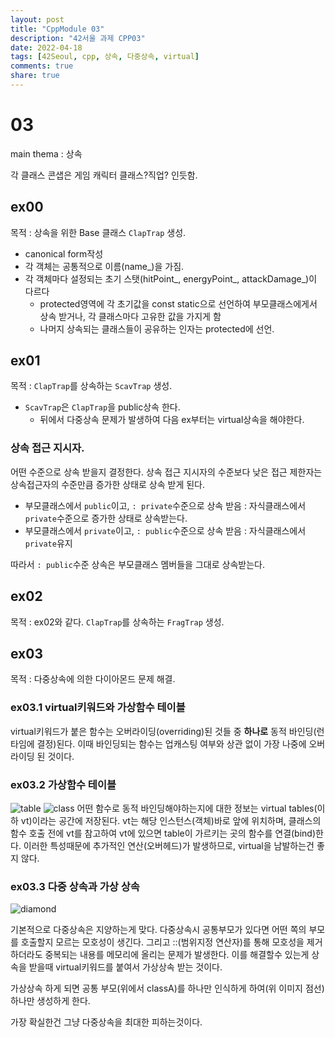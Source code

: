 ```yaml
---
layout: post
title: "CppModule 03"
description: "42서울 과제 CPP03"
date: 2022-04-18
tags: [42Seoul, cpp, 상속, 다중상속, virtual]
comments: true
share: true
---
```


# 03
main thema : 상속

각 클래스 콘샙은 게임 캐릭터 클래스?직업? 인듯함.
## ex00
목적 : 상속을 위한  Base 클래스 `ClapTrap` 생성.
- canonical form작성
- 각 객체는 공통적으로 이름(name_)을 가짐.
- 각 객체마다 설정되는 초기 스탯(hitPoint_, energyPoint_, attackDamage_)이 다르다
    - protected영역에 각 초기값을 const static으로 선언하여 부모클래스에게서 상속 받거나, 각 클래스마다 고유한 값을 가지게 함
    - 나머지 상속되는 클래스들이 공유하는 인자는 protected에 선언.
## ex01
목적 : `ClapTrap`를 상속하는 `ScavTrap` 생성.
- `ScavTrap`은 `ClapTrap`을 public상속 한다.
    - 뒤에서 다중상속 문제가 발생하여 다음 ex부터는 virtual상속을 해야한다.

### 상속 접근 지시자.
어떤 수준으로 상속 받을지 결정한다. 상속 접근 지시자의 수준보다 낮은 접근 제한자는 상속접근자의 수준만큼 증가한 상태로 상속 받게 된다.
- 부모클래스에서 `public`이고, `: private`수준으로 상속 받음 : 자식클래스에서 `private`수준으로 증가한 상태로 상속받는다.
- 부모클래스에서 `private`이고, `: public`수준으로 상속 받음 : 자식클래스에서 `private`유지

따라서 `: public`수준 상속은 부모클래스 멤버들을 그대로 상속받는다.

## ex02
목적 : ex02와 같다. `ClapTrap`를 상속하는 `FragTrap` 생성.

## ex03
목적 : 다중상속에 의한 다이아몬드 문제 해결.

### ex03.1 virtual키워드와 가상함수 테이블
virtual키워드가 붙은 함수는 오버라이딩(overriding)된 것들 중 **하나로** 동적 바인딩(런타임에 결정)된다. 이때 바인딩되는 함수는 업캐스팅 여부와 상관 없이 가장 나중에 오버라이딩 된 것이다. 

### ex03.2 가상함수 테이블
![table](https://pabloariasal.github.io/assets/img/vtables.png)
![class](https://pabloariasal.github.io/assets/img/vpointer.png)
어떤 함수로 동적 바인딩해야하는지에 대한 정보는 virtual tables(이하 vt)이라는 공간에 저장된다. vt는 해당 인스턴스(객체)바로 앞에 위치하며, 클래스의 함수 호출 전에 vt를 참고하여 vt에 있으면 table이 가르키는 곳의 함수를 연결(bind)한다. 이러한 특성때문에 추가적인 연산(오버헤드)가 발생하므로, virtual을 남발하는건 좋지 않다.

### ex03.3 다중 상속과 가상 상속
![diamond](https://d1jnx9ba8s6j9r.cloudfront.net/blog/wp-content/uploads/2019/09/Diamond-problem-528x250.jpg)

기본적으로 다중상속은 지양하는게 맞다. 다중상속시 공통부모가 있다면 어떤 쪽의 부모를 호출할지 모르는 모호성이 생긴다. 그리고 ::(범위지정 연산자)를 통해 모호성을 제거하더라도 중복되는 내용를 메모리에 올리는 문제가 발생한다. 이를 해결할수 있는게 상속을 받을때 virtual키워드를 붙여서 가상상속 받는 것이다.

가상상속 하게 되면 공통 부모(위에서 classA)를 하나만 인식하게 하여(위 이미지 점선) 하나만 생성하게 한다.

가장 확실한건 그냥 다중상속을 최대한 피하는것이다.